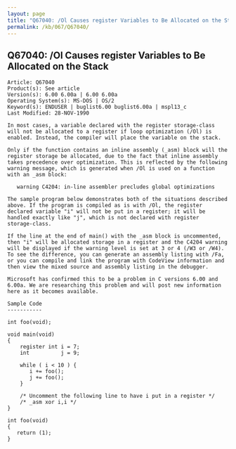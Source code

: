 ```yaml
---
layout: page
title: "Q67040: /Ol Causes register Variables to Be Allocated on the Stack"
permalink: /kb/067/Q67040/
---
```


## Q67040: /Ol Causes register Variables to Be Allocated on the Stack

	Article: Q67040
	Product(s): See article
	Version(s): 6.00 6.00a | 6.00 6.00a
	Operating System(s): MS-DOS | OS/2
	Keyword(s): ENDUSER | buglist6.00 buglist6.00a | mspl13_c
	Last Modified: 28-NOV-1990
	
	In most cases, a variable declared with the register storage-class
	will not be allocated to a register if loop optimization (/Ol) is
	enabled. Instead, the compiler will place the variable on the stack.
	
	Only if the function contains an inline assembly (_asm) block will the
	register storage be allocated, due to the fact that inline assembly
	takes precedence over optimization. This is reflected by the following
	warning message, which is generated when /Ol is used on a function
	with an _asm block:
	
	   warning C4204: in-line assembler precludes global optimizations
	
	The sample program below demonstrates both of the situations described
	above. If the program is compiled as is with /Ol, the register
	declared variable "i" will not be put in a register; it will be
	handled exactly like "j", which is not declared with register
	storage-class.
	
	If the line at the end of main() with the _asm block is uncommented,
	then "i" will be allocated storage in a register and the C4204 warning
	will be displayed if the warning level is set at 3 or 4 (/W3 or /W4).
	To see the difference, you can generate an assembly listing with /Fa,
	or you can compile and link the program with CodeView information and
	then view the mixed source and assembly listing in the debugger.
	
	Microsoft has confirmed this to be a problem in C versions 6.00 and
	6.00a. We are researching this problem and will post new information
	here as it becomes available.
	
	Sample Code
	-----------
	
	int foo(void);
	
	void main(void)
	{
	    register int i = 7;
	    int          j = 9;
	
	    while ( i < 10 ) {
	       i += foo();
	       j += foo();
	    }
	
	    /* Uncomment the following line to have i put in a register */
	    /* _asm xor i,i */
	}
	
	int foo(void)
	{
	   return (1);
	}
